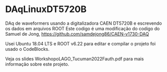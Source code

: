 # DAqLinuxDT5720B
DAq de waveformers usando a digitalizadora CAEN DT5720B e escrevendo os dados em arquivos ROOT
Este codigo é uma modificação do codigo do Samuel de Jong, https://github.com/samdejong86/CAEN-v1730-DAQ

Usei Ubuntu 18.04 LTS e ROOT v6.22 para editar e compilar o projeto foi usado o CodeBlocks.

Veja os slides WorkshopoLAGO_Tucuman2022Fauth.pdf para mais informação sobre este projeto.
